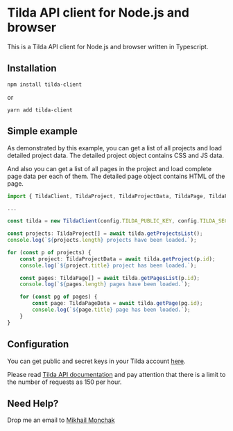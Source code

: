 # Tilda API client for Node.js and browser

This is a Tilda API client for Node.js and browser written in Typescript.

## Installation

```shell
npm install tilda-client
```

or

```shell
yarn add tilda-client
```

## Simple example

As demonstrated by this example, you can get a list of all projects and load detailed project data. The detailed project object contains CSS and JS data.

And also you can get a list of all pages in the project and load complete page data per each of them. The detailed page object contains HTML of the page.

```typescript
import { TildaClient, TildaProject, TildaProjectData, TildaPage, TildaPageData } from 'tilda-client';

...

const tilda = new TildaClient(config.TILDA_PUBLIC_KEY, config.TILDA_SECRET_KEY);

const projects: TildaProject[] = await tilda.getProjectsList();
console.log(`${projects.length} projects have been loaded.`);

for (const p of projects) {
    const project: TildaProjectData = await tilda.getProject(p.id);
    console.log(`${project.title} project has been loaded.`);

    const pages: TildaPage[] = await tilda.getPagesList(p.id);
    console.log(`${pages.length} pages have been loaded.`);

    for (const pg of pages) {
        const page: TildaPageData = await tilda.getPage(pg.id);
        console.log(`${page.title} page has been loaded.`);
    }
}
```

## Configuration

You can get public and secret keys in your Tilda account [here](https://tilda.cc/identity/apikeys/).

Please read [Tilda API documentation](https://help.tilda.ws/api/) and pay attention that there is a limit to the number of requests as 150 per hour.

## Need Help?

Drop me an email to [Mikhail Monchak](mailto:mikhail.monchak.work@gmail.com)
